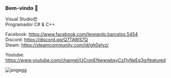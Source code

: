 ### Bem-vindo 👋
Visual Studio:heart_eyes:  
Programador C# & C++  

Facebook: https://www.facebook.com/leonardo.barcelos.5454  
Discord: https://discord.gg/Q7TAWS7Q  
Steam: https://steamcommunity.com/id/gh0styz/   




Youtube: https://www.youtube.com/channel/UCronENwwwbsyCzI1yNeEg3g/featured

![pngegg](https://user-images.githubusercontent.com/82356894/116639102-16c4e100-a93e-11eb-974e-cfb31cc26be5.png)
